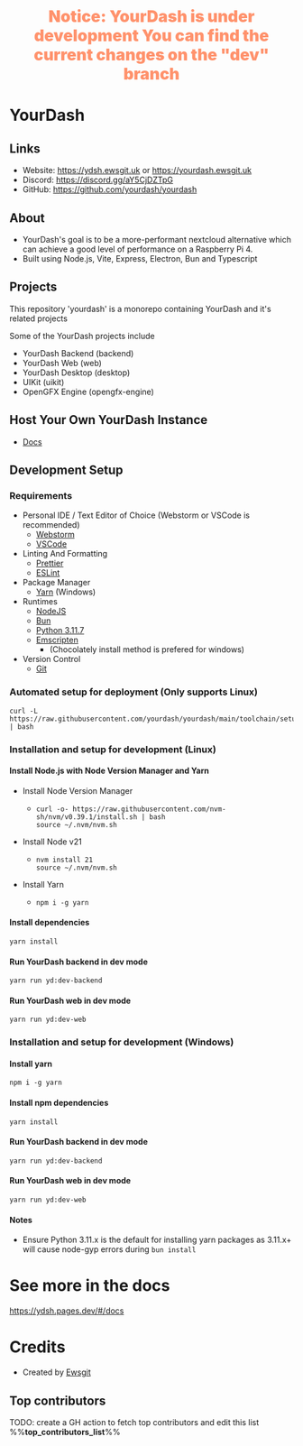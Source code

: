 <h1 align="center" style="font-weight:900;color:#ff926c;">
    Notice: YourDash is under development
    You can find the current changes on the "dev" branch
</h1>

# YourDash


## Links
  - Website: https://ydsh.ewsgit.uk or https://yourdash.ewsgit.uk
  - Discord: https://discord.gg/aY5CjDZTpG
  - GitHub: https://github.com/yourdash/yourdash

## About

- YourDash's goal is to be a more-performant nextcloud alternative which can achieve a good level of performance on a
  Raspberry Pi 4.
- Built using Node.js, Vite, Express, Electron, Bun and Typescript

## Projects

This repository 'yourdash' is a monorepo containing YourDash and it's related projects

Some of the YourDash projects include

- YourDash Backend (backend)
- YourDash Web (web)
- YourDash Desktop (desktop)
- UIKit (uikit)
- OpenGFX Engine (opengfx-engine)

## Host Your Own YourDash Instance

- [Docs](https://ydsh.ewsgit.uk/docs)

## Development Setup

### Requirements

- Personal IDE / Text Editor of Choice
    (Webstorm or VSCode is recommended)
    - [Webstorm](https://www.jetbrains.com/webstorm/)
    - [VSCode](https://code.visualstudio.com/)
- Linting And Formatting
  - [Prettier](https://prettier.io/)
  - [ESLint](https://eslint.org/)
- Package Manager
  - [Yarn](https://yarnpkg.com/) (Windows)
- Runtimes
  - [NodeJS](https://nodejs.org/)
  - [Bun](https://bun.sh/)
  - [Python 3.11.7](https://www.python.org/downloads/release/python-3117/)
  - [Emscripten](https://emscripten.org/docs/getting_started/downloads.html)
    - (Chocolately install method is prefered for windows)
- Version Control
  - [Git](https://git-scm.com/)

### Automated setup for deployment (Only supports Linux)
```shell
curl -L https://raw.githubusercontent.com/yourdash/yourdash/main/toolchain/setupInstance.sh | bash
```

### Installation and setup for development (Linux)

#### Install Node.js with Node Version Manager and Yarn
  - Install Node Version Manager
    - ```shell
      curl -o- https://raw.githubusercontent.com/nvm-sh/nvm/v0.39.1/install.sh | bash
      source ~/.nvm/nvm.sh
      ```
  - Install Node v21
    - ```shell
      nvm install 21
      source ~/.nvm/nvm.sh
      ```
  - Install Yarn
    - ```shell
      npm i -g yarn
      ```

#### Install dependencies
```shell
yarn install
```
#### Run YourDash backend in dev mode
```shell
yarn run yd:dev-backend
```
#### Run YourDash web in dev mode
```shell
yarn run yd:dev-web
```

### Installation and setup for development (Windows)

#### Install yarn
```shell
npm i -g yarn
```
#### Install npm dependencies
```shell
yarn install
```
#### Run YourDash backend in dev mode
```shell
yarn run yd:dev-backend
```
#### Run YourDash web in dev mode
```shell
yarn run yd:dev-web
```

#### Notes

- Ensure Python 3.11.x is the default for installing yarn packages as 3.11.x+ will cause node-gyp errors during `bun install`

# See more in the docs

https://ydsh.pages.dev/#/docs

# Credits

- Created by [Ewsgit](https://github.com/ewsgit)

## Top contributors

TODO: create a GH action to fetch top contributors and edit this list
%%__top_contributors_list__%%
